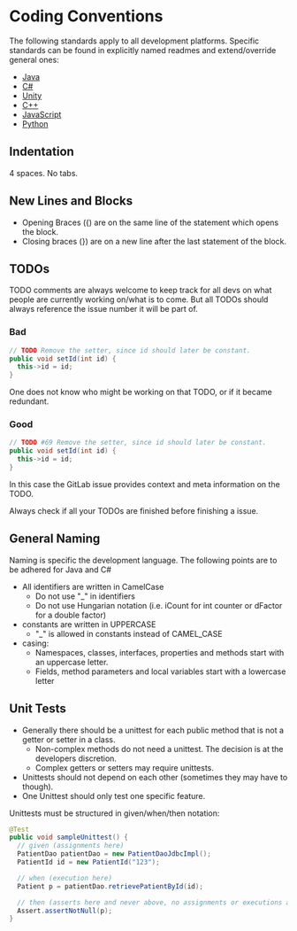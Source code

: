 # Coding Conventions

The following standards apply to all development platforms. Specific standards can be found in explicitly named readmes and extend/override general ones:

* [Java](./codingConventions/java.md)
* [C#](./codingConventions/csharp.md)
* [Unity](./codingConventions/unity.md)
* [C++](./codingConventions/cpp.md)
* [JavaScript](./codingConventions/javascript.md)
* [Python](./codingConventions/python.md)

## Indentation

4 spaces. No tabs.

## New Lines and Blocks

* Opening Braces ({) are on the same line of the statement which opens the block.
* Closing braces (}) are on a new line after the last statement of the block.

## TODOs

TODO comments are always welcome to keep track for all devs on what people are currently working on/what is to come. But all TODOs should always reference the issue number it will be part of. 

### Bad
```java
// TODO Remove the setter, since id should later be constant.
public void setId(int id) {
  this->id = id;
}
```

One does not know who might be working on that TODO, or if it became redundant.

### Good
```java
// TODO #69 Remove the setter, since id should later be constant.
public void setId(int id) {
  this->id = id;
}
```
In this case the GitLab issue provides context and meta information on the TODO.


Always check if all your TODOs are finished before finishing a issue.

## General Naming

Naming is specific the development language. The following points are to be adhered for Java and C#

* All identifiers are written in CamelCase
  * Do not use "_" in identifiers
  * Do not use Hungarian notation (i.e. iCount for int counter or dFactor for a double factor)
* constants are written in UPPERCASE
  * "_" is allowed in constants instead of CAMEL_CASE
* casing:
  * Namespaces, classes, interfaces, properties and methods start with an uppercase letter.
  * Fields, method parameters and local variables start with a lowercase letter

## Unit Tests

* Generally there should be a unittest for each public method that is not a getter or setter in a class.
  * Non-complex methods do not need a unittest. The decision is at the developers discretion.
  * Complex getters or setters may require unittests.
* Unittests should not depend on each other (sometimes they may have to though).
* One Unittest should only test one specific feature.

Unittests must be structured in given/when/then notation:

```java
@Test
public void sampleUnittest() {
  // given (assignments here)
  PatientDao patientDao = new PatientDaoJdbcImpl();
  PatientId id = new PatientId("123");

  // when (execution here)
  Patient p = patientDao.retrievePatientById(id);

  // then (asserts here and never above, no assignments or executions allowed)
  Assert.assertNotNull(p);
}
```
